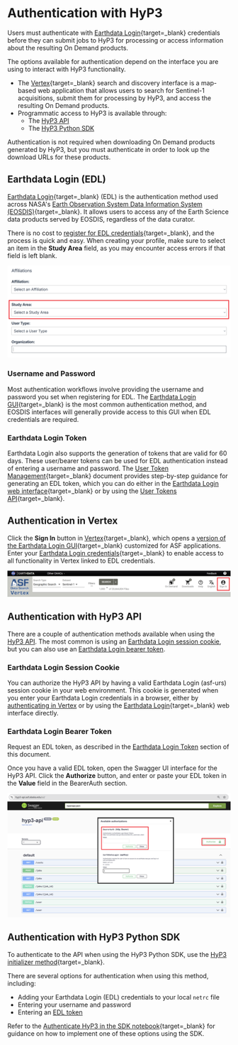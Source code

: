 # Authentication with HyP3

Users must authenticate with 
[Earthdata Login](https://urs.earthdata.nasa.gov/ "https://urs.earthdata.nasa.gov/" ){target=_blank} 
credentials before they can submit jobs to HyP3 for processing or access information about the resulting 
On Demand products.

The options available for authentication depend on the interface you are using to interact with HyP3 functionality. 

- The [Vertex](https://search.asf.alaska.edu/ "search.asf.alaska.edu" ){target=_blank} search and discovery 
  interface is a map-based web application that allows users to search for Sentinel-1 acquisitions, submit them for 
  processing by HyP3, and access the resulting On Demand products.
- Programmatic access to HyP3 is available through:
    - The [HyP3 API](../using/api.md "hyp3-docs.asf.alaska.edu/using/api")
    - The [HyP3 Python SDK](../using/sdk.md "hyp3-docs.asf.alaska.edu/using/sdk")

Authentication is not required when downloading On Demand products generated by HyP3, but you must 
authenticate in order to look up the download URLs for these products.

## Earthdata Login (EDL)

[Earthdata Login](https://urs.earthdata.nasa.gov/ "https://urs.earthdata.nasa.gov/" ){target=_blank}
(EDL) is the authentication method used across NASA's 
[Earth Observation System Data Information System (EOSDIS)](https://www.earthdata.nasa.gov/about/esdis/eosdis "www.earthdata.nasa.gov/about/esdis/eosdis" ){target=_blank}. 
It allows users to access any of the Earth Science data products served by EOSDIS, regardless of the data curator. 

There is no cost to 
[register for EDL credentials](https://urs.earthdata.nasa.gov/users/new "https://urs.earthdata.nasa.gov/users/new" ){target=_blank}, 
and the process is quick and easy. When creating your profile, make sure to select an item in the **Study Area** 
field, as you may encounter access errors if that field is left blank. 

![Select Study Area](../images/select-study-area.png "Select Study Area in EDL Registration")

### Username and Password

Most authentication workflows involve providing the username and password you set when registering for EDL. The 
[Earthdata Login GUI](https://urs.earthdata.nasa.gov/ "urs.earthdata.nasa.gov" ){target=_blank} 
is the most common authentication method, and EOSDIS interfaces will generally provide access to this GUI when 
EDL credentials are required. 

### Earthdata Login Token

Earthdata Login also supports the generation of tokens that are valid for 60 days. These user/bearer tokens can be 
used for EDL authentication instead of entering a username and password. The 
[User Token Management](https://urs.earthdata.nasa.gov/documentation/for_users/user_token "urs.earthdata.nasa.gov/documentation/for_users/user_token" ){target=_blank} 
document provides step-by-step guidance for generating an EDL token, which you can do either in the 
[Earthdata Login web interface](https://urs.earthdata.nasa.gov/ "urs.earthdata.nasa.gov/" ){target=_blank} 
or by using the 
[User Tokens API](https://urs.earthdata.nasa.gov/documentation/for_users/user_token#api "urs.earthdata.nasa.gov/documentation/for_users/user_token#api" ){target=_blank}. 

## Authentication in Vertex

Click the **Sign In** button in [Vertex](https://search.asf.alaska.edu/ "search.asf.alaska.edu" ){target=_blank}, 
which opens a 
[version of the Earthdata Login GUI](https://urs.earthdata.nasa.gov/oauth/authorize?response_type=code&client_id=BO_n7nTIlMljdvU6kRRB3g&redirect_uri=https://auth.asf.alaska.edu/login "ASF Authorization Login" ){target=_blank} 
customized for ASF applications. 
Enter your 
[Earthdata Login credentials](https://urs.earthdata.nasa.gov/ "urs.earthdata.nasa.gov" ){target=_blank} 
to enable access to all functionality in Vertex linked to EDL credentials. 

![Sign In with EDL in Vertex](../images/vertex-sign-in.png "Sign In with Earthdata Login Credentials in Vertex")

## Authentication with HyP3 API

There are a couple of authentication methods available when using the 
[HyP3 API](../using/api.md "hyp3-docs.asf.alaska.edu/using/api"). 
The most common is using an 
[Earthdata Login session cookie](#earthdata-login-session-cookie "Jump to the Earthdata Login Session Cookie section of this document"), 
but you can also use an 
[Earthdata Login bearer token](#earthdata-login-bearer-token "Jump to the Earthdata Login Bearer Token section of this document").

### Earthdata Login Session Cookie

You can authorize the HyP3 API by having a valid Earthdata Login (asf-urs) session cookie in your web environment. 
This cookie is generated when you enter your Earthdata Login credentials in a browser, either by 
[authenticating in Vertex](#authentication-in-vertex "Jump to the Authenticating in Vertex section of this document") 
or by using the 
[Earthdata Login](https://urs.earthdata.nasa.gov/ "urs.earthdata.nasa.gov" ){target=_blank} 
web interface directly.

### Earthdata Login Bearer Token

Request an EDL token, as described in the 
[Earthdata Login Token](#earthdata-login-token "Jump to the Earthdata Login Token section of this document") 
section of this document.

Once you have a valid EDL token, open the Swagger UI interface for the HyP3 API. Click the **Authorize** button, 
and enter or paste your EDL token in the **Value** field in the BearerAuth section. 

![Authorize EDL Token in API](../images/api-authorize.png "Authorize an EDL Token in the HyP3 API")

## Authentication with HyP3 Python SDK

To authenticate to the API when using the HyP3 Python SDK, use the 
[HyP3 initializer method](https://hyp3-docs.asf.alaska.edu/using/sdk_api/#hyp3_sdk.HyP3.__init__ "HyP3 SDK API Reference" ){target=_blank}. 

There are several options for authentication when using this method, including: 

- Adding your Earthdata Login (EDL) credentials to your local `netrc` file
- Entering your username and password
- Entering an [EDL token](#earthdata-login-token "Jump to the Earthdata Login Token section of this document")

Refer to the 
[Authenticate HyP3 in the SDK notebook](https://github.com/ASFHyP3/hyp3-sdk/blob/main/docs/hyp3_authentication.ipynb "Authenticate HyP3 in the SDK notebook" ){target=_blank} 
for guidance on how to implement one of these options using the SDK.
